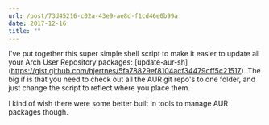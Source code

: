 ```yaml
---
url: /post/73d45216-c02a-43e9-ae8d-f1cd46e0b99a
date: 2017-12-16
title: ""
---
```


I've put together this super simple shell script to make it easier to update all your Arch User Repository packages: \[update-aur-sh\](https://gist.github.com/hjertnes/5fa78829ef8104acf34479cff5c21517). The big if is that you need to check out all the AUR git repo's to one folder, and just change the script to reflect where you place them.



I kind of wish there were some better built in tools to manage AUR packages though.